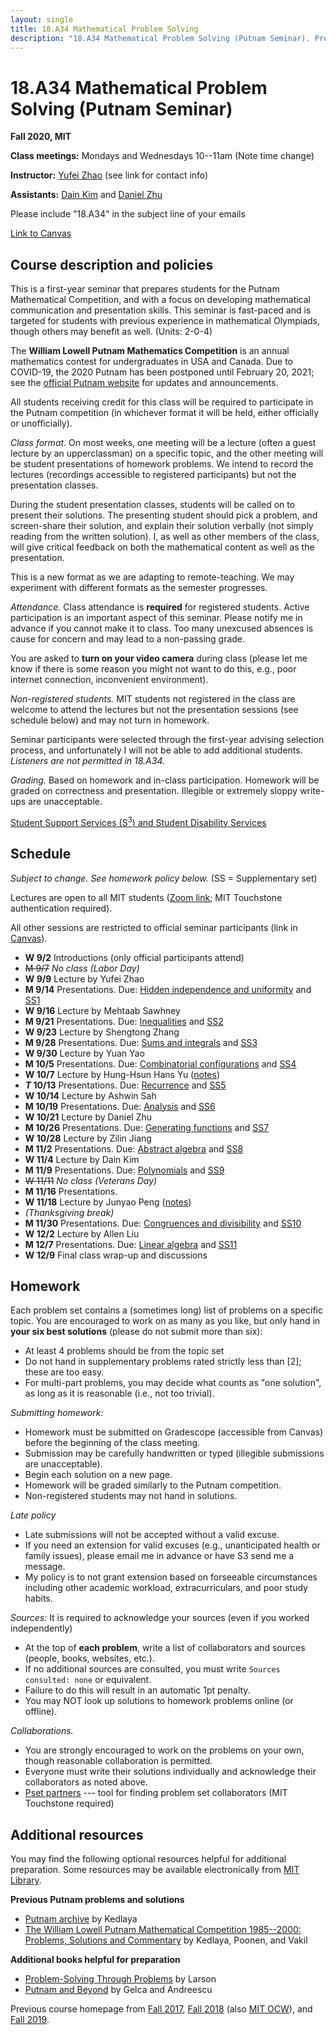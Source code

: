 ```yaml
---
layout: single
title: 18.A34 Mathematical Problem Solving
description: "18.A34 Mathematical Problem Solving (Putnam Seminar). Prof. Yufei Zhao"
---
```


# 18.A34 Mathematical Problem Solving (Putnam Seminar)

**Fall 2020, MIT**

**Class meetings:** Mondays and Wednesdays 10--11am (Note time change)

**Instructor:** [Yufei Zhao](http://yufeizhao.com) (see link for contact info)

**Assistants:** [Dain Kim](dain0327@mit.edu) and [Daniel Zhu](zhd@mit.edu)

Please include "18.A34" in the subject line of your emails

[Link to Canvas](https://canvas.mit.edu/courses/5625)

## Course description and policies

This is a first-year seminar that prepares students for the Putnam Mathematical Competition, and with a focus on developing mathematical communication and presentation skills. 
This seminar is fast-paced and is targeted for students with previous experience in mathematical Olympiads, though others may benefit as well. (Units: 2-0-4)

The **William Lowell Putnam Mathematics Competition** is an annual mathematics contest for undergraduates in USA and Canada.
Due to COVID-19, the 2020 Putnam has been postponed until February 20, 2021; see the [official Putnam website](https://www.maa.org/math-competitions/putnam-competition) for updates and announcements.

All students receiving credit for this class will be required to participate in the Putnam competition (in whichever format it will be held, either officially or unofficially).

_Class format._
On most weeks, one meeting will be a lecture (often a guest lecture by an upperclassman) on a specific topic, and the other meeting will be student presentations of homework problems. 
We intend to record the lectures (recordings accessible to registered participants) but not the presentation classes.

During the student presentation classes, students will be called on to present their solutions. 
The presenting student should pick a problem, and screen-share their solution, and explain their solution verbally (not simply reading from the written solution). I, as well as other members of the class, will give critical feedback on both the mathematical content as well as the presentation.

This is a new format as we are adapting to remote-teaching. We may experiment with different formats as the semester progresses.

_Attendance._
Class attendance is **required** for registered students.
Active participation is an important aspect of this seminar.
Please notify me in advance if you cannot make it to class.
Too many unexcused absences is cause for concern and may lead to a non-passing grade.

You are asked to **turn on your video camera** during class (please let me know if there is some reason you might not want to do this, e.g., poor internet connection, inconvenient environment).

_Non-registered students._
MIT students not registered in the class are welcome to attend the lectures but not the presentation sessions (see schedule below) and may not turn in homework.

Seminar participants were selected through the first-year advising selection process, and unfortunately I will not be able to add additional students. _Listeners are not permitted in 18.A34._

_Grading._ Based on homework and in-class participation.
Homework will be graded on correctness and presentation. Illegible or extremely sloppy write-ups are unacceptable.

[Student Support Services (S<sup>3</sup>) and Student Disability Services](s3)

## Schedule 

_Subject to change. See homework policy below._ (SS = Supplementary set)

Lectures are open to all MIT students ([Zoom link](https://mit.zoom.us/j/92533740435?pwd=aHd5c2JtL0Z0U1ROaWZiOXBrVytyZz09); MIT Touchstone authentication required). 

All other sessions are restricted to official seminar participants (link in [Canvas](https://canvas.mit.edu/courses/5625)).

- **W 9/2** Introductions (only official participants attend)
- ~~M 9/7~~ _No class (Labor Day)_
- **W 9/9** Lecture by Yufei Zhao
- **M 9/14** Presentations. Due: [Hidden independence and uniformity](ps/indep.pdf) and [SS1](ps/hw1.pdf)
- **W 9/16** Lecture by Mehtaab Sawhney
- **M 9/21** Presentations. Due: [Inequalities](ps/inequalities.pdf) and [SS2](ps/hw2.pdf)
- **W 9/23** Lecture by Shengtong Zhang
- **M 9/28** Presentations. Due: [Sums and integrals](ps/sums_integrals.pdf) and [SS3](ps/hw3.pdf)
- **W 9/30** Lecture by Yuan Yao
- **M 10/5** Presentations. Due: [Combinatorial configurations](ps/combo.pdf) and [SS4](ps/hw4.pdf)
- **W 10/7** Lecture by Hung-Hsun Hans Yu ([notes](notes/recurrence-notes.pdf))
- **_T_ 10/13** Presentations. Due: [Recurrence](ps/recurrence.pdf)  and [SS5](ps/hw5.pdf)
- **W 10/14** Lecture by Ashwin Sah
- **M 10/19** Presentations. Due: [Analysis](ps/analysis.pdf) and [SS6](ps/hw6.pdf)
- **W 10/21** Lecture by Daniel Zhu
- **M 10/26** Presentations. Due: [Generating functions](ps/genfn.pdf) and [SS7](ps/hw7.pdf)
- **W 10/28** Lecture by Zilin Jiang
- **M 11/2** Presentations. Due: [Abstract algebra](ps/algebra.pdf) and [SS8](ps/hw8.pdf)
- **W 11/4** Lecture by Dain Kim
- **M 11/9** Presentations. Due: [Polynomials](ps/polynomials.pdf) and [SS9](ps/hw9.pdf)
- ~~W 11/11~~ _No class (Veterans Day)_
- **M 11/16** Presentations.
- **W 11/18** Lecture by Junyao Peng ([notes](notes/number-theory-notes.pdf))
- _(Thanksgiving break)_
- **M 11/30** Presentations. Due: [Congruences and divisibility](ps/congruences.pdf) and [SS10](ps/hw10.pdf)
- **W 12/2** Lecture by Allen Liu
- **M 12/7** Presentations. Due: [Linear algebra](ps/linalg.pdf) and [SS11](ps/hw11.pdf)
- **W 12/9** Final class wrap-up and discussions

## Homework

Each problem set contains a (sometimes long) list of problems on a specific topic. You are encouraged to work on as many as you like, but only hand in **your six best solutions** (please do not submit more than six):

* At least 4 problems should be from the topic set
* Do not hand in supplementary problems rated strictly less than [2]; these are too easy. 
* For multi-part problems, you may decide what counts as "one solution", as long as it is reasonable (i.e., not too trivial).

_Submitting homework:_

* Homework must be submitted on Gradescope (accessible from Canvas) before the beginning of the class meeting. 
* Submission may be carefully handwritten or typed (illegible submissions are unacceptable).
* Begin each solution on a new page.
* Homework will be graded similarly to the Putnam competition. 
* Non-registered students may not hand in solutions.

_Late policy_ 
* Late submissions will not be accepted without a valid excuse.
* If you need an extension for valid excuses (e.g., unanticipated health or family issues), please email me in advance or have S3 send me a message.
* My policy is to not grant extension based on forseeable circumstances including other academic workload, extracurriculars, and poor study habits.


_Sources:_ It is required to acknowledge your sources (even if you worked independently)

* At the top of **each problem**, write a list of collaborators and sources (people, books, websites, etc.). 
* If no additional sources are consulted, you must write `Sources consulted: none` or equivalent. 
* Failure to do this will result in an automatic 1pt penalty. 
* You may NOT look up solutions to homework problems online (or offline).

_Collaborations._ 
* You are strongly encouraged to work on the problems on your own, though reasonable collaboration is permitted. 
* Everyone must write their solutions individually and acknowledge their collaborators as noted above.
* [Pset partners](https://psetpartners.mit.edu/) --- tool for finding problem set collaborators (MIT Touchstone required)


## Additional resources

You may find the following optional resources helpful for additional preparation.
Some resources may be available electronically from [MIT Library](https://libraries.mit.edu/).

**Previous Putnam problems and solutions**

- [Putnam archive](http://kskedlaya.org/putnam-archive/) by Kedlaya
- [The William Lowell Putnam Mathematical Competition 1985--2000: Problems, Solutions and Commentary](https://www.amazon.com/William-Lowell-Mathematical-Competition-1985-2000/dp/0883858274) by Kedlaya, Poonen, and Vakil

**Additional books helpful for preparation**

- [Problem-Solving Through Problems](https://www.amazon.com/Problem-Solving-Through-Problems-Problem-Mathematics/dp/0387961712/) by Larson
- [Putnam and Beyond](https://www.amazon.com/Putnam-Beyond-Razvan-Gelca/dp/0387257659/) by Gelca and Andreescu

Previous course homepage from [Fall 2017](fa17/), [Fall 2018](fa18/) (also [MIT OCW](https://ocw.mit.edu/courses/mathematics/18-a34-mathematical-problem-solving-putnam-seminar-fall-2018/)), and [Fall 2019](fa19/).